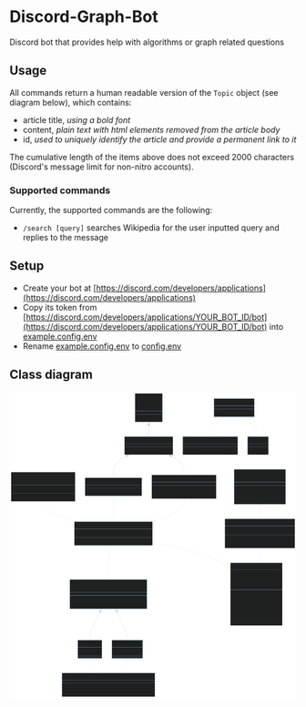 # Discord-Graph-Bot

Discord bot that provides help with algorithms or graph related questions

## Usage

All commands return a human readable version of the `Topic` object (see diagram below), which contains:

- article title, *using a bold font*
- content, *plain text with html elements removed from the article body*
- id, *used to uniquely identify the article and provide a permanent link to it*

The cumulative length of the items above does not exceed 2000 characters (Discord's message limit for non-nitro accounts).

### Supported commands

Currently, the supported commands are the following:

- `/search [query]` searches Wikipedia for the user inputted query and replies to the message

## Setup

- Create your bot at [https://discord.com/developers/applications](https://discord.com/developers/applications)
- Copy its token from [https://discord.com/developers/applications/YOUR_BOT_ID/bot](https://discord.com/developers/applications/YOUR_BOT_ID/bot) into [example.config.env](src/resources/example.config.env)
- Rename [example.config.env](src/resources/example.config.env) to [config.env](src/resources/config.env)

## Class diagram

<a href="diagram/diagram.svg">
  <img src="diagram/diagram.svg" alt="Class diagram">
</a>
